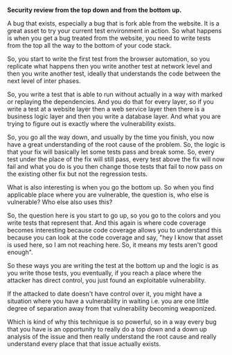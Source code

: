 **Security review from the top down and from the bottom up.**

A bug that exists, especially a bug that is fork able from the website. It is a great asset to try your current test environment in action. So what happens is when you get a bug treated from the website, you need to write tests from the top all the way to the bottom of your code stack.

So, you start to write the first test from the browser automation, so you replicate what happens then you write another test at network level and then you write another test, ideally that understands the code between the next level of inter phases.

So, you write a test that is able to run without actually in a way with marked or replaying the dependencies. And you do that for every layer, so if you write a test at a website layer then a web service layer then there is a business logic layer and then you write a database layer. And what you are trying to figure out is exactly where the vulnerability exists.

So, you go all the way down, and usually by the time you finish, you now have a great understanding of the root cause of the problem. So, the logic is that your fix will basically let some tests pass and break some. So, every test under the place of the fix will still pass, every test above the fix will now fail and what you do is you then change those tests that fail to now pass on the existing other fix but not the regression tests.

What is also interesting is when you go the bottom up. So when you find applicable place where you are vulnerable, the question is, who else is vulnerable? Who else also uses this?

So, the question here is you start to go up, so you go to the colors and you write tests that represent that. And this again is where code coverage becomes interesting because code coverage allows you to understand this because you can look at the code coverage and say, "hey I know that asset is used here, so I am not reaching here. So, it means my tests aren't good enough".

So these ways you are writing the test at the bottom up and the logic is as you write those tests, you eventually, if you reach a place where the attacker has direct control, you just found an exploitable vulnerability.

If the attacked to date doesn't have control over it, you might have a situation where you have a vulnerability in waiting i.e. you are one little degree of separation away from that vulnerability becoming weaponized. 

Which is kind of why this technique is so powerful, so in a way every bug that you have is an opportunity to really do a top down and a down up analysis of the issue and then really understand the root cause and really understand every place that that issue actually exists.